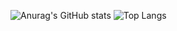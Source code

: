 ![Anurag's GitHub stats](https://github-readme-stats.vercel.app/api?username=dbdbddib&show_icons=true&theme=radical)
![Top Langs](https://github-readme-stats.vercel.app/api/top-langs/?username=dbdbddib&layout=compact)
